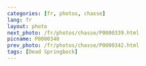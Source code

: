 ```yaml
---
categories: [fr, photos, chasse]
lang: fr
layout: photo
next_photo: /fr/photos/chasse/P0000339.html
picname: P0000340
prev_photo: /fr/photos/chasse/P0000342.html
tags: [Dead Springbock]
---
```

